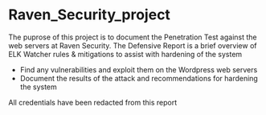 # Raven_Security_project
The puprose of this project is to document the Penetration Test against the web servers at Raven Security. The Defensive Report is a brief overview of ELK Watcher rules & mitigations to assist with hardening of the system

* Find any vulnerabilities and exploit them on the Wordpress web servers
* Document the results of the attack and recommendations for hardening the system

All credentials have been redacted from this report
